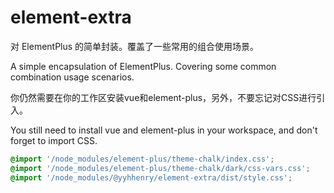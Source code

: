 # element-extra

对 ElementPlus 的简单封装。覆盖了一些常用的组合使用场景。

A simple encapsulation of ElementPlus. Covering some common combination usage scenarios.

你仍然需要在你的工作区安装vue和element-plus，另外，不要忘记对CSS进行引入。

You still need to install vue and element-plus in your workspace, and don't forget to import CSS.

```css
@import '/node_modules/element-plus/theme-chalk/index.css';
@import '/node_modules/element-plus/theme-chalk/dark/css-vars.css';
@import '/node_modules/@yyhhenry/element-extra/dist/style.css';
```
